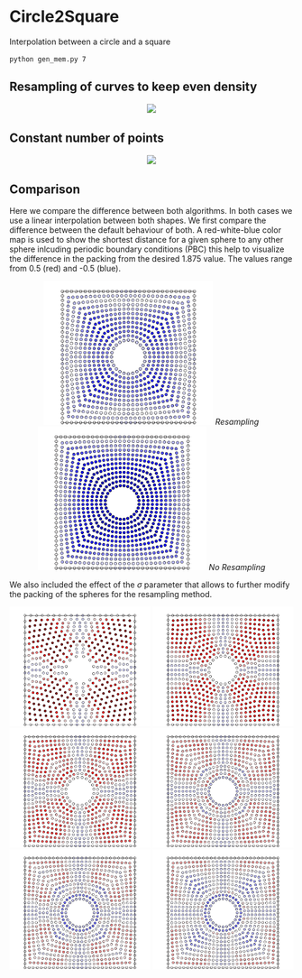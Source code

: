 # Circle2Square

Interpolation between a circle and a square

```
python gen_mem.py 7
```

## Resampling of curves to keep even density

<p align="center">
  <img width="500" src="images/dens.gif">
</p>

## Constant number of points

<p align="center">
  <img width="500" src="images/dots.gif">
</p>

## Comparison

Here we compare the difference between both algorithms. In both cases we use a linear interpolation between both shapes. We first compare the difference between the default behaviour of both. A red-white-blue color map is used to show the shortest distance for a given sphere to any other sphere inlcuding periodic boundary conditions (PBC) this help to visualize the difference in the packing from the desired 1.875 value. The values range from 0.5 (red) and -0.5 (blue).



<p align="center">
  <img width="300" src="images/dens_default.png">
  <em>Resampling</em>
  <img width="300" src="images/dots.png">
  <em>No Resampling</em>
</p>

We also included the effect of the $\sigma$ parameter that allows to further modify the packing of the spheres for the resampling method. 

<p align="center">
  <img width="250" src="images/dens_mod_2.png">
  <img width="250" src="images/dens_mod_4.png">
  <img width="250" src="images/dens_mod_6.png">
  <img width="250" src="images/dens_mod_8.png">
  <img width="250" src="images/dens_mod_10.png">
  <img width="250" src="images/dens_mod_12.png">
</p>
